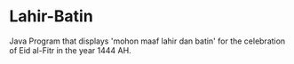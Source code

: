 # Lahir-Batin
Java Program that displays 'mohon maaf lahir dan batin' for the celebration of Eid al-Fitr in the year 1444 AH.
